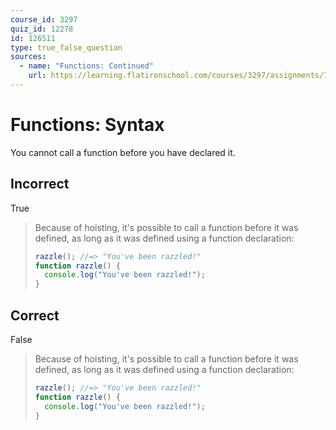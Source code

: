 ```yaml
---
course_id: 3297
quiz_id: 12278
id: 126511
type: true_false_question
sources:
  - name: "Functions: Continued"
    url: https://learning.flatironschool.com/courses/3297/assignments/73913?module_item_id=143565
---
```


# Functions: Syntax

You cannot call a function before you have declared it.

## Incorrect

True

> Because of hoisting, it's possible to call a function before it was defined, as
> long as it was defined using a function declaration:
>
> ```javascript
> razzle(); //=> "You've been razzled!"
> function razzle() {
>   console.log("You've been razzled!");
> }
> ```

## Correct

False

> Because of hoisting, it's possible to call a function before it was defined, as
> long as it was defined using a function declaration:
>
> ```javascript
> razzle(); //=> "You've been razzled!"
> function razzle() {
>   console.log("You've been razzled!");
> }
> ```
